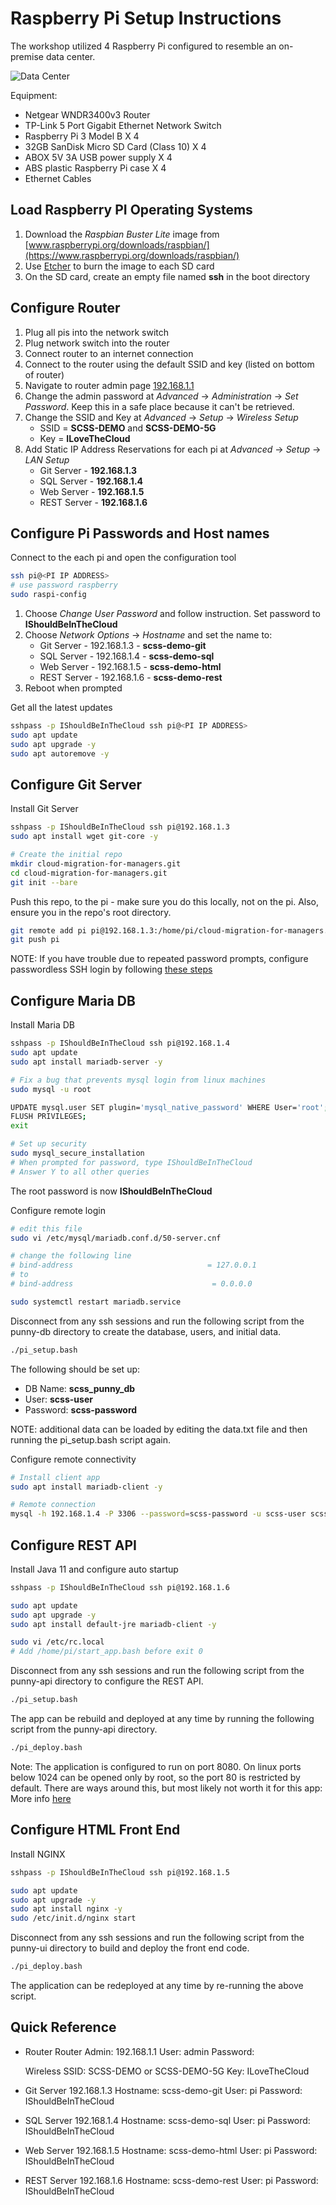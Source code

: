 # Raspberry Pi Setup Instructions

The workshop utilized 4 Raspberry Pi configured to resemble an on-premise data
center.

![Data Center](data-center.png)

Equipment:

- Netgear WNDR3400v3 Router
- TP-Link 5 Port Gigabit Ethernet Network Switch
- Raspberry Pi 3 Model B X 4
- 32GB SanDisk Micro SD Card (Class 10) X 4
- ABOX 5V 3A USB power supply X 4
- ABS plastic Raspberry Pi case X 4
- Ethernet Cables

## Load Raspberry PI Operating Systems

1. Download the _Raspbian Buster Lite_ image from
   [www.raspberrypi.org/downloads/raspbian/](https://www.raspberrypi.org/downloads/raspbian/)
1. Use [Etcher](https://www.balena.io/etcher/) to burn the image to each SD card
1. On the SD card, create an empty file named **ssh** in the boot directory

## Configure Router

1. Plug all pis into the network switch
1. Plug network switch into the router
1. Connect router to an internet connection
1. Connect to the router using the default SSID and key (listed on bottom of
router)
1. Navigate to router admin page [192.168.1.1](http://192.168.1.1)
1. Change the admin password at _Advanced_ -> _Administration_ -> _Set
   Password_. Keep this in a safe place because it can't be retrieved.
1. Change the SSID and Key at _Advanced_ -> _Setup_ -> _Wireless Setup_
   - SSID = **SCSS-DEMO** and **SCSS-DEMO-5G**
   - Key = **ILoveTheCloud**
1. Add Static IP Address Reservations for each pi at _Advanced_ -> _Setup_ ->
   _LAN Setup_
   - Git Server - **192.168.1.3**
   - SQL Server - **192.168.1.4**
   - Web Server - **192.168.1.5**
   - REST Server - **192.168.1.6**

## Configure Pi Passwords and Host names

Connect to the each pi and open the configuration tool

```bash
ssh pi@<PI IP ADDRESS>
# use password raspberry
sudo raspi-config
```

1. Choose _Change User Password_ and follow instruction. Set password to
**IShouldBeInTheCloud**
1. Choose _Network Options_ -> _Hostname_ and set the name to:
   - Git Server - 192.168.1.3 - **scss-demo-git**
   - SQL Server - 192.168.1.4 - **scss-demo-sql**
   - Web Server - 192.168.1.5 - **scss-demo-html**
   - REST Server - 192.168.1.6 - **scss-demo-rest**
1. Reboot when prompted

Get all the latest updates

```bash
sshpass -p IShouldBeInTheCloud ssh pi@<PI IP ADDRESS>
sudo apt update
sudo apt upgrade -y
sudo apt autoremove -y
```

## Configure Git Server

Install Git Server
```bash
sshpass -p IShouldBeInTheCloud ssh pi@192.168.1.3
sudo apt install wget git-core -y

# Create the initial repo
mkdir cloud-migration-for-managers.git
cd cloud-migration-for-managers.git
git init --bare
```

Push this repo, to the pi - make sure you do this locally, not on the pi. Also,
ensure you in the repo's root directory.

```bash
git remote add pi pi@192.168.1.3:/home/pi/cloud-migration-for-managers.git
git push pi
```

NOTE: If you have trouble due to repeated password prompts, configure
passwordless SSH login by following [these
steps](https://linuxize.com/post/how-to-setup-passwordless-ssh-login/)

## Configure Maria DB

Install Maria DB

``` bash
sshpass -p IShouldBeInTheCloud ssh pi@192.168.1.4
sudo apt update
sudo apt install mariadb-server -y

# Fix a bug that prevents mysql login from linux machines
sudo mysql -u root

UPDATE mysql.user SET plugin='mysql_native_password' WHERE User='root';
FLUSH PRIVILEGES;
exit

# Set up security
sudo mysql_secure_installation
# When prompted for password, type IShouldBeInTheCloud
# Answer Y to all other queries
```

The root password is now **IShouldBeInTheCloud**

Configure remote login
``` bash
# edit this file
sudo vi /etc/mysql/mariadb.conf.d/50-server.cnf

# change the following line
# bind-address                              = 127.0.0.1
# to
# bind-address                               = 0.0.0.0

sudo systemctl restart mariadb.service
```

Disconnect from any ssh sessions and run the following script from the punny-db
directory to create the database, users, and initial data. 

``` bash
./pi_setup.bash
```

The following should be set up:
- DB Name: **scss_punny_db**
- User: **scss-user**
- Password: **scss-password**

NOTE: additional data can be loaded by editing the data.txt file and then
running the pi_setup.bash script again.

Configure remote connectivity

``` bash
# Install client app
sudo apt install mariadb-client -y

# Remote connection
mysql -h 192.168.1.4 -P 3306 --password=scss-password -u scss-user scss_punny_db
```

## Configure REST API

Install Java 11 and configure auto startup

``` bash
sshpass -p IShouldBeInTheCloud ssh pi@192.168.1.6

sudo apt update
sudo apt upgrade -y
sudo apt install default-jre mariadb-client -y

sudo vi /etc/rc.local
# Add /home/pi/start_app.bash before exit 0
```

Disconnect from any ssh sessions and run the following script from the punny-api
directory to configure the REST API.

``` bash
./pi_setup.bash
```

The app can be rebuild and deployed at any time by running the following script
from the punny-api directory.

``` bash
./pi_deploy.bash
```

Note: The application is configured to run on port 8080. On linux ports below
1024 can be opened only by root, so the port 80 is restricted by default. There
are ways around this, but most likely not worth it for this app: More info
[here](https://stackoverflow.com/questions/33703965/how-can-i-run-a-spring-boot-application-on-port-80)

## Configure HTML Front End

Install NGINX

``` bash
sshpass -p IShouldBeInTheCloud ssh pi@192.168.1.5

sudo apt update
sudo apt upgrade -y
sudo apt install nginx -y
sudo /etc/init.d/nginx start
```

Disconnect from any ssh sessions and run the following script from the punny-ui
directory to build and deploy the front end code.

``` bash
./pi_deploy.bash
```

The application can be redeployed at any time by re-running the above script.

## Quick Reference
- Router
    Router Admin: 192.168.1.1
    User: admin
    Password: <redacted>

    Wireless
    SSID: SCSS-DEMO or SCSS-DEMO-5G
    Key: ILoveTheCloud

- Git Server
    192.168.1.3
    Hostname: scss-demo-git
    User: pi
    Password: IShouldBeInTheCloud

- SQL Server
    192.168.1.4
    Hostname: scss-demo-sql
    User: pi
    Password: IShouldBeInTheCloud

- Web Server
    192.168.1.5
    Hostname: scss-demo-html
    User: pi
    Password: IShouldBeInTheCloud

- REST Server
    192.168.1.6
    Hostname: scss-demo-rest
    User: pi
    Password: IShouldBeInTheCloud
